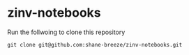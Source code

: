 # zinv-notebooks

Run the follwoing to clone this repository
```
git clone git@github.com:shane-breeze/zinv-notebooks.git
```